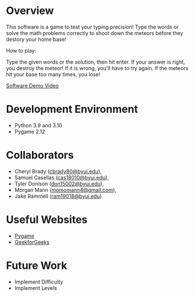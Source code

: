 # Overview

This software is a game to test your typing precision! Type the words or solve the math problems correctly to shoot down the meteors before they destory your home base!

How to play:

Type the given words or the solution, then hit enter.
If your answer is right, you destroy the meteor!
If it is wrong, you'll have to try again.
If the meteors hit your base too many times, you lose!

[Software Demo Video](https://youtu.be/mP8Z0NfU8sM)

# Development Environment

* Python 3.9 and 3.10
* Pygame 2.12

# Collaborators

* Cheryl Brady (cbrady80@byui.edu),
* Samuel Casellas (cas18010@byui.edu),
* Tyler Donison (don15002@byui.edu),
* Morgan Mann (momomann4@gmail.com),
* Jake Rammell (ram19018@byui.edu)

# Useful Websites

* [Pygame](https://www.pygame.org/docs/)
* [GeekforGeeks](https://www.geeksforgeeks.org/)

# Future Work

* Implement Difficulty
* Implement Levels
